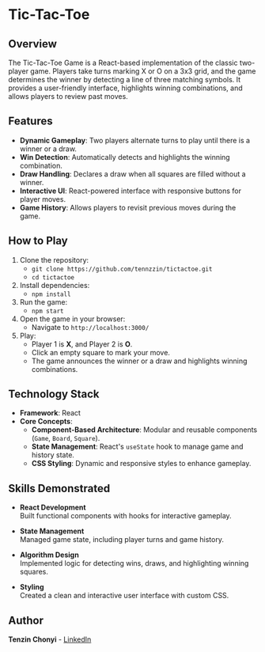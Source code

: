 # Tic-Tac-Toe 

## Overview

The Tic-Tac-Toe Game is a React-based implementation of the classic two-player game. Players take turns marking X or O on a 3x3 grid, and the game determines the winner by detecting a line of three matching symbols. It provides a user-friendly interface, highlights winning combinations, and allows players to review past moves.

## Features
- **Dynamic Gameplay**: Two players alternate turns to play until there is a winner or a draw.
- **Win Detection**: Automatically detects and highlights the winning combination.
- **Draw Handling**: Declares a draw when all squares are filled without a winner.
- **Interactive UI**: React-powered interface with responsive buttons for player moves.
- **Game History**: Allows players to revisit previous moves during the game.

## How to Play
1. Clone the repository:
   - `git clone https://github.com/tennzzin/tictactoe.git`
   - `cd tictactoe`
2. Install dependencies:
   - `npm install`
3. Run the game:
   - `npm start`
4. Open the game in your browser:
   - Navigate to `http://localhost:3000/`
5. Play:
   - Player 1 is **X**, and Player 2 is **O**.
   - Click an empty square to mark your move.
   - The game announces the winner or a draw and highlights winning combinations.

## Technology Stack
- **Framework**: React
- **Core Concepts**:
  - **Component-Based Architecture**: Modular and reusable components (`Game`, `Board`, `Square`).
  - **State Management**: React's `useState` hook to manage game and history state.
  - **CSS Styling**: Dynamic and responsive styles to enhance gameplay.

## Skills Demonstrated
- **React Development**  
  Built functional components with hooks for interactive gameplay.
  
- **State Management**  
  Managed game state, including player turns and game history.
  
- **Algorithm Design**  
  Implemented logic for detecting wins, draws, and highlighting winning squares.
  
- **Styling**  
  Created a clean and interactive user interface with custom CSS.

## Author

**Tenzin Chonyi** - [LinkedIn](http://www.linkedin.com/in/tenzin-chonyi)
